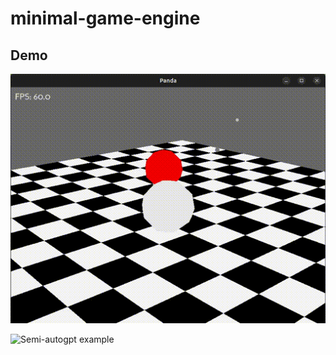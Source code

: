 # minimal-game-engine

## Demo
![Semi-autogpt example](demo.gif)

![Semi-autogpt example](demo2.gif)